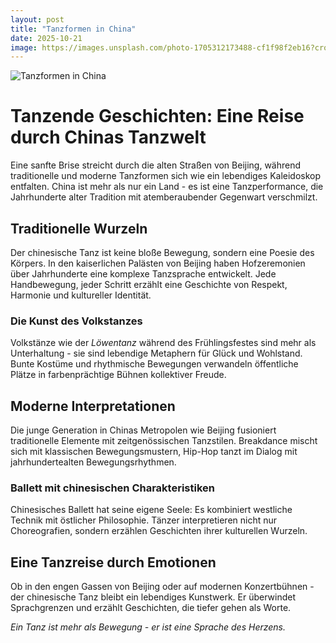 ```yaml
---
layout: post
title: "Tanzformen in China"
date: 2025-10-21
image: https://images.unsplash.com/photo-1705312173488-cf1f98f2eb16?crop=entropy&cs=tinysrgb&fit=max&fm=jpg&ixid=M3w3OTQ0MzZ8MHwxfHNlYXJjaHwxfHxUYW56Zm9ybWVuJTIwQ2hpbmF8ZW58MHwwfHx8MTc2MTAxNzU4MXww&ixlib=rb-4.1.0&q=80&w=1080
---
```


![Tanzformen in China](https://images.unsplash.com/photo-1705312173488-cf1f98f2eb16?crop=entropy&cs=tinysrgb&fit=max&fm=jpg&ixid=M3w3OTQ0MzZ8MHwxfHNlYXJjaHwxfHxUYW56Zm9ybWVuJTIwQ2hpbmF8ZW58MHwwfHx8MTc2MTAxNzU4MXww&ixlib=rb-4.1.0&q=80&w=1080)

# Tanzende Geschichten: Eine Reise durch Chinas Tanzwelt

Eine sanfte Brise streicht durch die alten Straßen von Beijing, während traditionelle und moderne Tanzformen sich wie ein lebendiges Kaleidoskop entfalten. China ist mehr als nur ein Land - es ist eine Tanzperformance, die Jahrhunderte alter Tradition mit atemberaubender Gegenwart verschmilzt.

## Traditionelle Wurzeln

Der chinesische Tanz ist keine bloße Bewegung, sondern eine Poesie des Körpers. In den kaiserlichen Palästen von Beijing haben Hofzeremonien über Jahrhunderte eine komplexe Tanzsprache entwickelt. Jede Handbewegung, jeder Schritt erzählt eine Geschichte von Respekt, Harmonie und kultureller Identität.

### Die Kunst des Volkstanzes

Volkstänze wie der *Löwentanz* während des Frühlingsfestes sind mehr als Unterhaltung - sie sind lebendige Metaphern für Glück und Wohlstand. Bunte Kostüme und rhythmische Bewegungen verwandeln öffentliche Plätze in farbenprächtige Bühnen kollektiver Freude.

## Moderne Interpretationen

Die junge Generation in Chinas Metropolen wie Beijing fusioniert traditionelle Elemente mit zeitgenössischen Tanzstilen. Breakdance mischt sich mit klassischen Bewegungsmustern, Hip-Hop tanzt im Dialog mit jahrhundertealten Bewegungsrhythmen.

### Ballett mit chinesischen Charakteristiken

Chinesisches Ballett hat seine eigene Seele: Es kombiniert westliche Technik mit östlicher Philosophie. Tänzer interpretieren nicht nur Choreografien, sondern erzählen Geschichten ihrer kulturellen Wurzeln.

## Eine Tanzreise durch Emotionen

Ob in den engen Gassen von Beijing oder auf modernen Konzertbühnen - der chinesische Tanz bleibt ein lebendiges Kunstwerk. Er überwindet Sprachgrenzen und erzählt Geschichten, die tiefer gehen als Worte.

*Ein Tanz ist mehr als Bewegung - er ist eine Sprache des Herzens.*